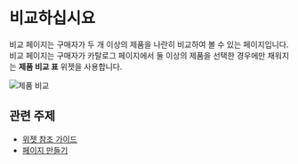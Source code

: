 # 비교하십시요

비교 페이지는 구매자가 두 개 이상의 제품을 나란히 비교하여 볼 수 있는 페이지입니다. 비교 페이지는 구매자가 카탈로그 페이지에서 둘 이상의 제품을 선택한 경우에만 채워지는 **제품 비교 표** 위젯을 사용합니다.

![제품 비교](./compare/images/01.png)

## 관련 주제

* [위젯 참조 가이드](../liferay-commerce-widgets/widget-reference.md)
* [페이지 만들기](https://help.liferay.com/hc/ko/articles/360018171291-Creating-Pages)
